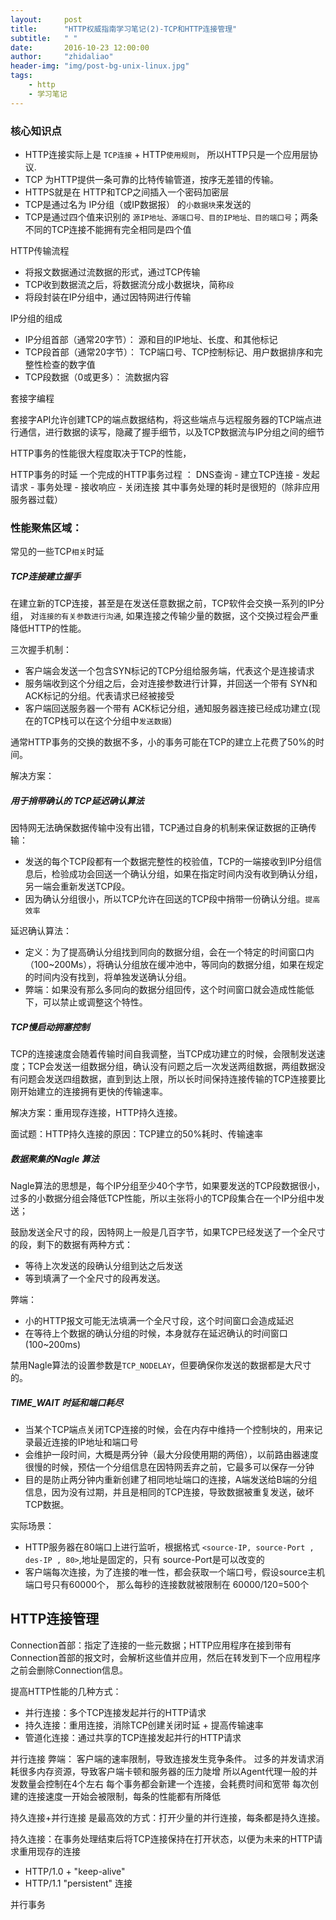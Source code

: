 ```yaml
---
layout:     post
title:      "HTTP权威指南学习笔记(2)-TCP和HTTP连接管理"
subtitle:	" "
date:       2016-10-23 12:00:00
author:     "zhidaliao"
header-img: "img/post-bg-unix-linux.jpg"
tags:
    - http
    - 学习笔记
---
```


### 核心知识点

- HTTP连接实际上是 `TCP连接` + HTTP`使用规则`， 所以HTTP只是一个应用层协议.
- TCP 为HTTP提供一条可靠的比特传输管道，按序无差错的传输。
- HTTPS就是在 HTTP和TCP之间插入一个密码加密层
- TCP是通过名为 IP分组（或IP数据报） 的`小数据块`来发送的
- TCP是通过四个值来识别的 `源IP地址、源端口号、目的IP地址、目的端口号`；两条不同的TCP连接不能拥有完全相同是四个值

HTTP传输流程
- 将报文数据通过流数据的形式，通过TCP传输
- TCP收到数据流之后，将数据流分成小数据块，简称`段`
- 将段封装在IP分组中，通过因特网进行传输

IP分组的组成
- IP分组首部（通常20字节）： 源和目的IP地址、长度、和其他标记
- TCP段首部（通常20字节）：	TCP端口号、TCP控制标记、用户数据排序和完整性检查的数字值
- TCP段数据（0或更多）： 流数据内容

套接字编程

套接字API允许创建TCP的端点数据结构，将这些端点与远程服务器的TCP端点进行通信，进行数据的读写，隐藏了握手细节，以及TCP数据流与IP分组之间的细节

HTTP事务的性能很大程度取决于TCP的性能，

HTTP事务的时延
一个完成的HTTP事务过程 ： DNS查询 - 建立TCP连接 - 发起请求 - 事务处理 - 接收响应 - 关闭连接
其中事务处理的耗时是很短的（除非应用服务器过载）


### 性能聚焦区域：

常见的一些TCP`相关`时延

##### TCP连接建立握手

在建立新的TCP连接，甚至是在发送任意数据之前，TCP软件会交换一系列的IP分组， 对`连接的有关参数进行沟通`, 如果连接之传输少量的数据，这个交换过程会严重降低HTTP的性能。

三次握手机制：
- 客户端会发送一个包含SYN标记的TCP分组给服务端，代表这个是连接请求
- 服务端收到这个分组之后，会对连接参数进行计算，并回送一个带有 SYN和ACK标记的分组。代表请求已经被接受
- 客户端回送服务器一个带有 ACK标记分组，通知服务器连接已经成功建立(现在的TCP栈可以在这个分组中`发送数据`)

通常HTTP事务的交换的数据不多，小的事务可能在TCP的建立上花费了50%的时间。

解决方案：

##### 用于捎带确认的 TCP延迟确认算法

因特网无法确保数据传输中没有出错，TCP通过自身的机制来保证数据的正确传输：
- 发送的每个TCP段都有一个数据完整性的校验值，TCP的一端接收到IP分组信息后，检验成功会回送一个确认分组，如果在指定时间内没有收到确认分组，另一端会重新发送TCP段。
- 因为确认分组很小，所以TCP允许在回送的TCP段中捎带一份确认分组。`提高效率`

延迟确认算法：
- 定义：为了提高确认分组找到同向的数据分组，会在一个特定的时间窗口内（100~200Ms），将确认分组放在缓冲池中，等同向的数据分组，如果在规定的时间内没有找到，将单独发送确认分组。
- 弊端：如果没有那么多同向的数据分组回传，这个时间窗口就会造成性能低下，可以禁止或调整这个特性。

##### TCP慢启动拥塞控制

TCP的连接速度会随着传输时间自我调整，当TCP成功建立的时候，会限制发送速度；TCP会发送一组数据分组，确认没有问题之后一次发送两组数据，两组数据没有问题会发送四组数据，直到到达上限，所以长时间保持连接传输的TCP连接要比刚开始建立的连接拥有更快的传输速率。

解决方案：重用现存连接，HTTP持久连接。

面试题：HTTP持久连接的原因：TCP建立的50%耗时、传输速率

##### 数据聚集的Nagle 算法

Nagle算法的思想是，每个IP分组至少40个字节，如果要发送的TCP段数据很小，过多的小数据分组会降低TCP性能，所以主张将小的TCP段集合在一个IP分组中发送；

鼓励发送全尺寸的段，因特网上一般是几百字节，如果TCP已经发送了一个全尺寸的段，剩下的数据有两种方式：
- 等待上次发送的段确认分组到达之后发送
- 等到填满了一个全尺寸的段再发送。

弊端： 
- 小的HTTP报文可能无法填满一个全尺寸段，这个时间窗口会造成延迟
- 在等待上个数据的确认分组的时候，本身就存在延迟确认的时间窗口(100~200ms)

禁用Nagle算法的设置参数是`TCP_NODELAY`，但要确保你发送的数据都是大尺寸的。

##### TIME_WAIT 时延和端口耗尽

- 当某个TCP端点关闭TCP连接的时候，会在内存中维持一个控制块的，用来记录最近连接的IP地址和端口号
- 会维护一段时间，大概是两分钟（最大分段使用期的两倍），以前路由器速度很慢的时候，预估一个分组信息在因特网丢弃之前，它最多可以保存一分钟
- 目的是防止两分钟内重新创建了相同地址端口的连接，A端发送给B端的分组信息，因为没有过期，并且是相同的TCP连接，导致数据被重复发送，破坏TCP数据。

实际场景：
- HTTP服务器在80端口上进行监听，根据格式 `<source-IP, source-Port , des-IP , 80>`,地址是固定的，只有 source-Port是可以改变的
- 客户端每次连接，为了连接的唯一性，都会获取一个端口号，假设source主机端口号只有60000个，  那么每秒的连接数就被限制在  60000/120=500个

## HTTP连接管理

Connection首部：指定了连接的一些元数据；HTTP应用程序在接到带有Connection首部的报文时，会解析这些值并应用，然后在转发到下一个应用程序之前会删除Connection信息。

提高HTTP性能的几种方式：
- 并行连接：多个TCP连接发起并行的HTTP请求
- 持久连接：重用连接，消除TCP创建关闭时延 + 提高传输速率
- 管道化连接：通过共享的TCP连接发起并行的HTTP请求

并行连接
弊端：
客户端的速率限制，导致连接发生竞争条件。
过多的并发请求消耗很多内存资源，导致客户端卡顿和服务器的压力陡增
所以Agent代理一般的并发数量会控制在4个左右
每个事务都会新建一个连接，会耗费时间和宽带
每次创建的连接速度一开始会被限制，每条的性能都有所降低

持久连接+并行连接 是最高效的方式：打开少量的并行连接，每条都是持久连接。

持久连接：在事务处理结束后将TCP连接保持在打开状态，以便为未来的HTTP请求重用现存的连接
- HTTP/1.0 + "keep-alive"
- HTTP/1.1 "persistent" 连接








并行事务



